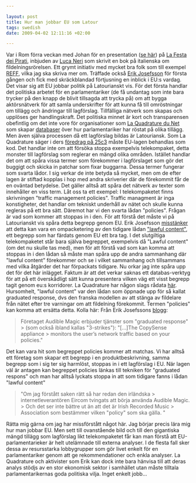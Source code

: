 ```yaml
--- 

layout: post
title: Hur man jobbar EU som Latour 
tags: swedish 
date: 2009-04-02 12:11:16 +02:00 

---
```


Var i Rom förra veckan med Johan för en presentation ([se här](http://prezi.com/19950/)) på [La Festa dei Pirati](http://www.google.se/search?q=la+festa+dei+pirati+magnus), inbjuden av [Luca Neri](http://www.google.se/search?q=luca+neri) som skrivit en bok på italienska om fildelningsrörelsen. Ett grymt initiativ med mycket bra folk som till exempel [REFF](http://www.romaeuropa.org/), vilka jag ska skriva mer om. Träffade också [Erik Josefsson](erikjosefsson.eu) för första gången och fick med skräckblandad förtjusning en inblick i EU:s vardag. Det visar sig att EU jobbar politik på Latourianskt vis. För det första handlar det politiska arbetet för en parlamentariker (de få undantag som inte bara trycker på den knapp de blivit tillsagda att trycka på) om att bygga aktörsnätverk för att samla underskrifter för att kunna få till omröstningar om tillägg och ändringar till lagförslag. Tillfälliga nätverk som skapas och upplöses ger handlingskraft. Det politiska minnet är kort och transparensen obefintlig om det inte vore för organisationer som [La Quadrature du Net](http://www.laquadrature.net/wiki/Political_Memory) som skapar [databaser](http://www.laquadrature.net/wiki/Political_Memory) över hur parlamentariker har röstat på olika tillägg. Men även själva processen då ett lagförslag bildas är Latouriansk. Som La Quadrature säger i ders [föredrag på 25c3](http://www.laquadrature.net/en/ccc-berlin-25th-chaos-communication-congress-campaigning-telecoms-package) måste EU-lagen behandlas som kod. Det handlar inte om att försöka stoppa exempelvis telekompaket, detta monster till lagförslag som reglerar en mängd olika områden. Istället handlar det om att spåra vissa termer som förekommer i lagförslaget som gör det buggigt och skicka in patchar som fixar buggarna. Dessa termer fungerar som svarta lådor. I sig verkar de inte betyda så mycket, men om de efter lagen är stiftad kopplas i hop med andra skriverier där de förekommit får de en oväntad betydelse. Det gäller alltså att spåra det nätverk av texter som innehåller en viss term. Låt oss ta ett exempel: I telekompaketet finns skrivningen "traffic management policies". Traffic managment är inga konstigheter, det handlar om tekniskt underhåll av nätet och skulle kunna regleras på ett bra sätt. Däremot har vi den svarta lådan "policies". Frågan är vad som kommer att stoppas in i den. För att förstå det måste vi på Latourianskt vis spåra detta begrepp genom EU. Erik Josefsson [misstänker](http://erikjosefsson.eu/blogg/2009/04/02/moerkas-traffic-management-policies-i-telekompaketet) att detta kan vara en ompacketering av den tidigare lådan ["lawful content"](http://www.odsvall.se/blog/2008/11/riksdagsseminariet-om-telekompaketet/), ett begrepp som har färdats genom EU ett bra tag. I det slutgiltiga telekompaketet står bara själva begreppet, exempelvis då "Lawful content" (om det nu skulle tas med), men för att förstå vad som kan komma att stoppas in i den lådan så måste man spåra upp de andra sammanhang där "lawful content" förekommer och se i vilket sammanhang och tillsammans med vilka åtgärder det har förpackats tidigare. Nu orkar jag inte spåra upp det för det här inlägget. Faktum är att det verkar saknas ett databas-verktyg för att på ett överskådligt sätt kunna presentera vilken väg ett visst begrepp tagit genom eu:s korridorer. La Quadrature har någon slags rådata [här](http://www.laquadrature.net/lawtracks/telecoms_package/). Hursomhelt, "lawful content" var den lådan som öppnade upp för så kallat graduated response, dvs den franska modellen av att stänga av fildelare från nätet efter tre varningar om att fildelning förekommit. Termen "policies" kan komma att ersätta detta. Kolla här: Från Erik Josefssons [blogg](http://erikjosefsson.eu/blogg/2009/04/02/moerkas-traffic-management-policies-i-telekompaketet):

> Företaget Audible Magic erbjuder tjänster som "graduated response" > (som också ibland kallas "3-strikes"): "[...]The CopySense appliance > monitors the user’s network traffic based on your policies."

Det kan vara hit som begreppet policies kommer att matchas. Vi har alltså ett företag som skapar ett begrepp i en produktbeskrivning, samma begrepp som i sig ter sig harmlöst, stoppas in i ett lagförslag i EU. När lagen väl är antagen kan begreppet policies länkas till tekniken för "graduated respons" och man har alltså lyckats stoppa in att som tidigare fanns i lådan "lawful content"

> "Om jag förstått saken rätt så har redan den irländska > internetleverantören Eircom tvingats att börja använda Audible Magic. > Och det ser inte bättre ut än att det är Irish Recorded Music > Association som bestämmer vilken "policy" som ska gälla. "

Rätta mig gärna om jag har missförstått något här. Jag börjar precis lära mig hur man jobbar EU. Men sett till ovanstående bild och till den gigantiska mängd tillägg som lagförslag likt telekompaketet får kan man förstå att EU-parlamentarieker är helt utelämnade till externa analyser. I de flesta fall sker dessa av resursstarka lobbygrupper som gör livet enkelt för en parlamentariker genom att ge rekommendationer och enkla analyser. La Quadrature och aktivister som Erik kan dock inte bara hänvisa till att deras analys stödjs av en stor ekonomisk sektor i samhället utan måste tilltala parlamentarikernas goda politiska vilja. Inget enkelt jobb... 
